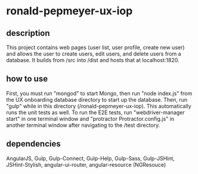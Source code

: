 # ronald-pepmeyer-ux-iop

## description

This project contains web pages (user list, user profile, create new user) and
allows the user to create users, edit users, and delete users from a database.
It builds from /src into /dist and hosts that at localhost:1820.

## how to use

First, you must run "mongod" to start Mongo, then run "node index.js" from the
UX onboarding database directory to start up the database. Then, run "gulp"
while in this directory (/ronald-pepmeyer-ux-iop). This automatically runs the
unit tests as well. To run the E2E tests, run "webdriver-manager start" in one
terminal window and "protractor Protractor.config.js" in another terminal window
after navigating to the /test directory.

## dependencies

AngularJS, Gulp, Gulp-Connect, Gulp-Help, Gulp-Sass, Gulp-JSHint,
JSHint-Stylish, angular-ui-router, angular-resource (NGResouce)
